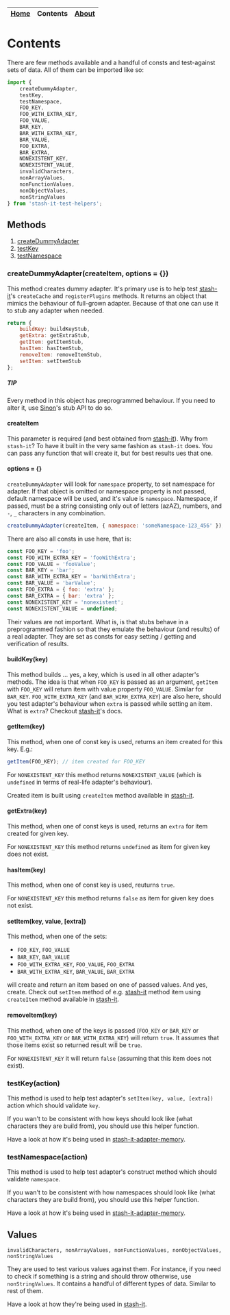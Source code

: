 <table>
  <thead>
    <tr>
      <th><a href="https://smolak.github.io/stash-it-test-helpers">Home</a></th>
      <th><strong>Contents</strong></th>
      <th><a href="https://smolak.github.io/stash-it-test-helpers/about.html">About</a></th>
    </tr>
  </thead>
</table>


# Contents

There are few methods available and a handful of consts and test-against sets of data.
All of them can be imported like so:

```javascript
import {
    createDummyAdapter,
    testKey,
    testNamespace,
    FOO_KEY,
    FOO_WITH_EXTRA_KEY,
    FOO_VALUE,
    BAR_KEY,
    BAR_WITH_EXTRA_KEY,
    BAR_VALUE,
    FOO_EXTRA,
    BAR_EXTRA,
    NONEXISTENT_KEY,
    NONEXISTENT_VALUE,
    invalidCharacters,
    nonArrayValues,
    nonFunctionValues,
    nonObjectValues,
    nonStringValues
} from 'stash-it-test-helpers';
```

## Methods

1. [createDummyAdapter](#createdummyadapteroptions)
3. [testKey](#testkeyaction)
4. [testNamespace](#testnamespaceaction)

### createDummyAdapter(createItem, options = {})

This method creates dummy adapter. It's primary use is to help test [stash-it](https://smolak.github.io/stash-it/)'s `createCache` and `registerPlugins` methods.
It returns an object that mimics the behaviour of full-grown adapter. Because of that one can use it to stub any adapter when needed.

```javascript
return {
    buildKey: buildKeyStub,
    getExtra: getExtraStub,
    getItem: getItemStub,
    hasItem: hasItemStub,
    removeItem: removeItemStub,
    setItem: setItemStub
};
```

##### TIP

Every method in this object has preprogrammed behaviour. If you need to alter it, use [Sinon](sinonjs.org)'s stub API to do so.

#### createItem

This parameter is required (and best obtained from [stash-it](https://smolak.github.io/stash-it/)).
Why from `stash-it`? To have it built in the very same fashion as `stash-it` does.
You can pass any function that will create it, but for best results ues that one.

#### options = {}

`createDummyAdapter` will look for `namespace` property, to set namespace for adapter.
If that object is omitted or namespace property is not passed, default namespace will be used, and it's value is `namespace`.
Namespace, if passed, must be a string consisting only out of letters (azAZ), numbers, and `-`, `_` characters in any combination.

```javascript
createDummyAdapter(createItem, { namespace: 'someNamespace-123_456' });
```

There are also all consts in use here, that is:

```javascript
const FOO_KEY = 'foo';
const FOO_WITH_EXTRA_KEY = 'fooWithExtra';
const FOO_VALUE = 'fooValue';
const BAR_KEY = 'bar';
const BAR_WITH_EXTRA_KEY = 'barWithExtra';
const BAR_VALUE = 'barValue';
const FOO_EXTRA = { foo: 'extra' };
const BAR_EXTRA = { bar: 'extra' };
const NONEXISTENT_KEY = 'nonexistent';
const NONEXISTENT_VALUE = undefined;
```

Their values are not important. What is, is that stubs behave in a preprogrammed fashion so that they emulate the behaviour (and results) of a real adapter.
They are set as consts for easy setting / getting and verification of results.

#### buildKey(key)

This method builds ... yes, a key, which is used in all other adapter's methods.
The idea is that when `FOO_KEY` is passed as an argument, `getItem` with `FOO_KEY` will return item with value property `FOO_VALUE`.
Similar for `BAR_KEY`.
`FOO_WITH_EXTRA_KEY` (and `BAR_WIRH_EXTRA_KEY`) are also here, should you test adapter's behaviour when `extra` is passed while setting an item.
What is `extra`? Checkout [stash-it](https://smolak.github.io/stash-it/)'s docs.

#### getItem(key)

This method, when one of const key is used, returns an item created for this key.
E.g.:
```javascript
getItem(FOO_KEY); // item created for FOO_KEY
```

For `NONEXISTENT_KEY` this method returns `NONEXISTENT_VALUE` (which is `undefined` in terms of real-life adapter's behaviour).

Created item is built using `createItem` method available in [stash-it](https://smolak.github.io/stash-it/).

#### getExtra(key)

This method, when one of const keys is used, returns an `extra` for item created for given key.

For `NONEXISTENT_KEY` this method returns `undefined` as item for given key does not exist.

#### hasItem(key)

This method, when one of const key is used, reuturns `true`.

For `NONEXISTENT_KEY` this method returns `false` as item for given key does not exist.

#### setItem(key, value, \[extra\])

This method, when one of the sets:
 * `FOO_KEY`, `FOO_VALUE`
 * `BAR_KEY`, `BAR_VALUE`
 * `FOO_WITH_EXTRA_KEY`, `FOO_VALUE`, `FOO_EXTRA`
 * `BAR_WITH_EXTRA_KEY`, `BAR_VALUE`, `BAR_EXTRA`

will create and return an item based on one of passed values.
And yes, create. Check out `setItem` method of e.g. [stash-it](https://smolak.github.io/stash-it-adapter-memory/) method item using `createItem` method available in [stash-it](https://smolak.github.io/stash-it/).

#### removeItem(key)

This method, when one of the keys is passed (`FOO_KEY` or `BAR_KEY` or `FOO_WITH_EXTRA_KEY` or `BAR_WITH_EXTRA_KEY`) will return `true`.
It assumes that those items exist so returned result will be `true`.

For `NONEXISTENT_KEY` it will return `false` (assuming that this item does not exist).

### testKey(action)

This method is used to help test adapter's `setItem(key, value, [extra])` action which should validate `key`.

If you wan't to be consistent with how keys should look like (what characters they are build from), you should use this helper function.

Have a look at how it's being used in [stash-it-adapter-memory](https://github.com/smolak/stash-it-adapter-memory/blob/master/test/unit/src/index.test.js).

### testNamespace(action)

This method is used to help test adapter's construct method which should validate `namespace`.

If you wan't to be consistent with how namespaces should look like (what characters they are build from), you should use this helper function.

Have a look at how it's being used in [stash-it-adapter-memory](https://github.com/smolak/stash-it-adapter-memory/blob/master/test/unit/src/index.test.js).

## Values

`invalidCharacters, nonArrayValues, nonFunctionValues, nonObjectValues, nonStringValues`

They are used to test various values against them. For instance, if you need to check if something is a string and should throw otherwise, use `nonStringValues`.
It contains a handful of different types of data. Similar to rest of them.

Have a look at how they're being used in [stash-it](https://github.com/smolak/stash-it/blob/master/test/unit/src/registerPlugins.test.js).
